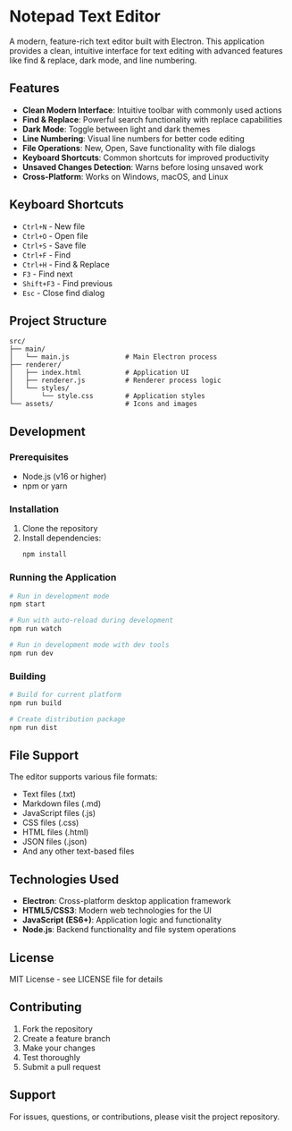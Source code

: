 # Notepad Text Editor

A modern, feature-rich text editor built with Electron. This application provides a clean, intuitive interface for text editing with advanced features like find & replace, dark mode, and line numbering.

## Features

- **Clean Modern Interface**: Intuitive toolbar with commonly used actions
- **Find & Replace**: Powerful search functionality with replace capabilities
- **Dark Mode**: Toggle between light and dark themes
- **Line Numbering**: Visual line numbers for better code editing
- **File Operations**: New, Open, Save functionality with file dialogs
- **Keyboard Shortcuts**: Common shortcuts for improved productivity
- **Unsaved Changes Detection**: Warns before losing unsaved work
- **Cross-Platform**: Works on Windows, macOS, and Linux

## Keyboard Shortcuts

- `Ctrl+N` - New file
- `Ctrl+O` - Open file
- `Ctrl+S` - Save file
- `Ctrl+F` - Find
- `Ctrl+H` - Find & Replace
- `F3` - Find next
- `Shift+F3` - Find previous
- `Esc` - Close find dialog

## Project Structure

```
src/
├── main/
│   └── main.js              # Main Electron process
├── renderer/
│   ├── index.html           # Application UI
│   ├── renderer.js          # Renderer process logic
│   └── styles/
│       └── style.css        # Application styles
└── assets/                  # Icons and images
```

## Development

### Prerequisites

- Node.js (v16 or higher)
- npm or yarn

### Installation

1. Clone the repository
2. Install dependencies:
   ```bash
   npm install
   ```

### Running the Application

```bash
# Run in development mode
npm start

# Run with auto-reload during development
npm run watch

# Run in development mode with dev tools
npm run dev
```

### Building

```bash
# Build for current platform
npm run build

# Create distribution package
npm run dist
```

## File Support

The editor supports various file formats:

- Text files (.txt)
- Markdown files (.md)
- JavaScript files (.js)
- CSS files (.css)
- HTML files (.html)
- JSON files (.json)
- And any other text-based files

## Technologies Used

- **Electron**: Cross-platform desktop application framework
- **HTML5/CSS3**: Modern web technologies for the UI
- **JavaScript (ES6+)**: Application logic and functionality
- **Node.js**: Backend functionality and file system operations

## License

MIT License - see LICENSE file for details

## Contributing

1. Fork the repository
2. Create a feature branch
3. Make your changes
4. Test thoroughly
5. Submit a pull request

## Support

For issues, questions, or contributions, please visit the project repository.
